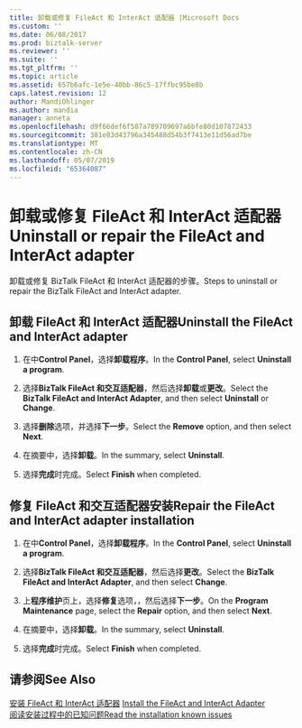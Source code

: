 ```yaml
---
title: 卸载或修复 FileAct 和 InterAct 适配器 |Microsoft Docs
ms.custom: ''
ms.date: 06/08/2017
ms.prod: biztalk-server
ms.reviewer: ''
ms.suite: ''
ms.tgt_pltfrm: ''
ms.topic: article
ms.assetid: 657b6afc-1e5e-40bb-86c5-17ffbc95be8b
caps.latest.revision: 12
author: MandiOhlinger
ms.author: mandia
manager: anneta
ms.openlocfilehash: d9f66def6f587a789709697a6bfe80d107872433
ms.sourcegitcommit: 381e83d43796a345488d54b3f7413e11d56ad7be
ms.translationtype: MT
ms.contentlocale: zh-CN
ms.lasthandoff: 05/07/2019
ms.locfileid: "65364087"
---
```

# <a name="uninstall-or-repair-the-fileact-and-interact-adapter"></a><span data-ttu-id="7c494-102">卸载或修复 FileAct 和 InterAct 适配器</span><span class="sxs-lookup"><span data-stu-id="7c494-102">Uninstall or repair the FileAct and InterAct adapter</span></span>
<span data-ttu-id="7c494-103">卸载或修复 BizTalk FileAct 和 InterAct 适配器的步骤。</span><span class="sxs-lookup"><span data-stu-id="7c494-103">Steps to uninstall or repair the BizTalk FileAct and InterAct adapter.</span></span>  
  
## <a name="uninstall-the-fileact-and-interact-adapter"></a><span data-ttu-id="7c494-104">卸载 FileAct 和 InterAct 适配器</span><span class="sxs-lookup"><span data-stu-id="7c494-104">Uninstall the FileAct and InterAct adapter</span></span>  
  
1.  <span data-ttu-id="7c494-105">在中**Control Panel**，选择**卸载程序**。</span><span class="sxs-lookup"><span data-stu-id="7c494-105">In the **Control Panel**, select **Uninstall a program**.</span></span>  
  
2.  <span data-ttu-id="7c494-106">选择**BizTalk FileAct 和交互适配器**，然后选择**卸载**或**更改**。</span><span class="sxs-lookup"><span data-stu-id="7c494-106">Select the **BizTalk FileAct and InterAct Adapter**, and then select **Uninstall** or **Change**.</span></span>  
  
3.  <span data-ttu-id="7c494-107">选择**删除**选项，并选择**下一步**。</span><span class="sxs-lookup"><span data-stu-id="7c494-107">Select the **Remove** option, and then select **Next**.</span></span>  
  
4.  <span data-ttu-id="7c494-108">在摘要中，选择**卸载**。</span><span class="sxs-lookup"><span data-stu-id="7c494-108">In the summary, select **Uninstall**.</span></span>  
  
5.  <span data-ttu-id="7c494-109">选择**完成**时完成。</span><span class="sxs-lookup"><span data-stu-id="7c494-109">Select **Finish** when completed.</span></span>

## <a name="repair-the-fileact-and-interact-adapter-installation"></a><span data-ttu-id="7c494-110">修复 FileAct 和交互适配器安装</span><span class="sxs-lookup"><span data-stu-id="7c494-110">Repair the FileAct and InterAct adapter installation</span></span>  
  
1.  <span data-ttu-id="7c494-111">在中**Control Panel**，选择**卸载程序**。</span><span class="sxs-lookup"><span data-stu-id="7c494-111">In the **Control Panel**, select **Uninstall a program**.</span></span>  
  
2.  <span data-ttu-id="7c494-112">选择**BizTalk FileAct 和交互适配器**，然后选择**更改**。</span><span class="sxs-lookup"><span data-stu-id="7c494-112">Select the **BizTalk FileAct and InterAct Adapter**, and then select **Change**.</span></span>  
3.  <span data-ttu-id="7c494-113">上**程序维护**页上，选择**修复**选项，，然后选择**下一步**。</span><span class="sxs-lookup"><span data-stu-id="7c494-113">On the **Program Maintenance** page, select the **Repair** option, and then select **Next**.</span></span>  
  
4.  <span data-ttu-id="7c494-114">在摘要中，选择**卸载**。</span><span class="sxs-lookup"><span data-stu-id="7c494-114">In the summary, select **Uninstall**.</span></span>  
  
5.  <span data-ttu-id="7c494-115">选择**完成**时完成。</span><span class="sxs-lookup"><span data-stu-id="7c494-115">Select **Finish** when completed.</span></span>
  
## <a name="see-also"></a><span data-ttu-id="7c494-116">请参阅</span><span class="sxs-lookup"><span data-stu-id="7c494-116">See Also</span></span>  
<span data-ttu-id="7c494-117">[安装 FileAct 和 InterAct 适配器](../../adapters-and-accelerators/fileact-interact/install-the-fileact-and-interact-adapter.md) </span><span class="sxs-lookup"><span data-stu-id="7c494-117">[Install the FileAct and InterAct Adapter](../../adapters-and-accelerators/fileact-interact/install-the-fileact-and-interact-adapter.md) </span></span>  
 [<span data-ttu-id="7c494-118">阅读安装过程中的已知问题</span><span class="sxs-lookup"><span data-stu-id="7c494-118">Read the installation known issues</span></span>](../../adapters-and-accelerators/fileact-interact/read-the-installation-known-issues.md)
